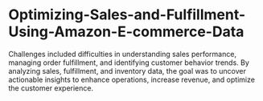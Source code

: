 # Optimizing-Sales-and-Fulfillment-Using-Amazon-E-commerce-Data
 Challenges included difficulties in understanding sales performance, managing order fulfillment, and identifying customer behavior trends. By analyzing sales, fulfillment, and inventory data, the goal was to uncover actionable insights to enhance operations, increase revenue, and optimize the customer experience.

